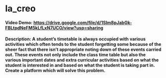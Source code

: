 # la_creo

#### Video Demo: https://drive.google.com/file/d/1SIm8pJabGk-FBLtpdNeFM5kLfLxN7UCO/view?usp=sharing

#### Description: A student’s timetable is always occupied with various activities which often tends to the student forgetting some because of the sheer fact that there isn’t appropriate noting down of these events carried out. These events not only include the class time table but also the various important dates and extra curricular activities based on what the student is interested in and based on what the student is taking part in. Create a platform which will solve this problem.

